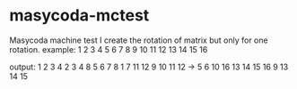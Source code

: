 # masycoda-mctest
Masycoda machine test
I create the rotation of matrix but only for one rotation.
example: 1 2  3   4
         5 6  7   8
         9 10 11 12
         13 14 15 16
 
output:  1  2  3  4      2  3  4  8
         5  6  7  8      1  7 11 12
         9 10 11 12  ->  5  6 10 16
         13 14 15 16     9 13 14 15
